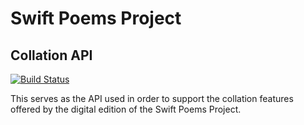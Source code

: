 # Swift Poems Project
## Collation API
[![Build Status](https://travis-ci.com/LafayetteCollegeLibraries/swift-collate.svg?token=vDnmGXSv7peXaUUxuqyo&branch=master)](https://travis-ci.com/LafayetteCollegeLibraries/swift-collate)

This serves as the API used in order to support the collation features offered by the digital edition of the Swift Poems Project.
